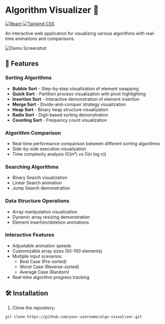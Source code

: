 # Algorithm Visualizer 🚀

[![React](https://img.shields.io/badge/React-20232A?style=for-the-badge&logo=react&logoColor=61DAFB)](https://reactjs.org/)
[![Tailwind CSS](https://img.shields.io/badge/Tailwind_CSS-38B2AC?style=for-the-badge&logo=tailwind-css&logoColor=white)](https://tailwindcss.com/)

An interactive web application for visualizing various algorithms with real-time animations and comparisons.

![Demo Screenshot](/path-to-your-screenshot.gif) <!-- Add your screenshot here -->

## 🌟 Features

### Sorting Algorithms
- **Bubble Sort** - Step-by-step visualization of element swapping
- **Quick Sort** - Partition process visualization with pivot highlighting
- **Insertion Sort** - Interactive demonstration of element insertion
- **Merge Sort** - Divide-and-conquer strategy visualization
- **Heap Sort** - Binary heap structure visualization
- **Radix Sort** - Digit-based sorting demonstration
- **Counting Sort** - Frequency count visualization

### Algorithm Comparison
- Real-time performance comparison between different sorting algorithms
- Side-by-side execution visualization
- Time complexity analysis (O(n²) vs O(n log n))

### Searching Algorithms
- Binary Search visualization
- Linear Search animation
- Jump Search demonstration

### Data Structure Operations
- Array manipulation visualization
- Dynamic array resizing demonstration
- Element insertion/deletion animations

### Interactive Features
- Adjustable animation speeds
- Customizable array sizes (50-100 elements)
- Multiple input scenarios:
  - Best Case (Pre-sorted)
  - Worst Case (Reverse-sorted)
  - Average Case (Random)
- Real-time algorithm progress tracking

## 🛠️ Installation

1. Clone the repository:
```bash
git clone https://github.com/your-username/algo-visualizer.git